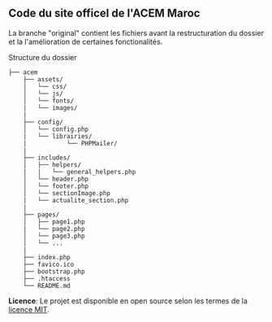  
## Code du site officel de l'ACEM Maroc

La branche "original" contient les fichiers avant la restructuration du dossier et la l'amélioration de certaines fonctionalités.
 
 Structure du dossier
 
    ├── acem
        ├── assets/
        │   └── css/
        │   └── js/
        │   └── fonts/
        |   └── images/
        |
        ├── config/
        │   └── config.php
        |   └── librairies/
        |           └── PHPMailer/
        |
        ├── includes/
        │   ├── helpers/
        |   |   └── general_helpers.php
        │   └── header.php
        │   └── footer.php
        │   └── sectionImage.php
        |   └── actualite_section.php
        |
        ├── pages/
        │   ├── page1.php
        |   └── page2.php
        │   └── page3.php
        │   └── ...
        |
        ├── index.php
        ├── favico.ico
        ├── bootstrap.php
        ├── .htaccess
        └── README.md
        
   

**Licence**: Le projet est disponible en open source selon les termes de la [licence MIT](https://opensource.org/licenses/MIT).
